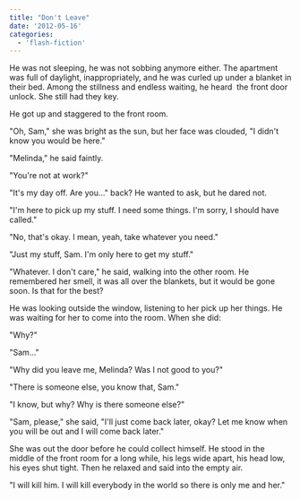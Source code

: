 ```yaml
---
title: "Don't Leave"
date: '2012-05-16'
categories:
  - 'flash-fiction'
---
```


He was not sleeping, he was not sobbing anymore either. The apartment was full
of daylight, inappropriately, and he was curled up under a blanket in their bed.
Among the stillness and endless waiting, he heard  the front door unlock. She
still had they key.

<!-- truncate -->


He got up and staggered to the front room.

"Oh, Sam," she was bright as the sun, but her face was clouded, "I didn't know
you would be here."

"Melinda," he said faintly.

"You're not at work?"

"It's my day off. Are you..." back? He wanted to ask, but he dared not.

"I'm here to pick up my stuff. I need some things. I'm sorry, I should have
called."

"No, that's okay. I mean, yeah, take whatever you need."

"Just my stuff, Sam. I'm only here to get my stuff."

"Whatever. I don't care," he said, walking into the other room. He remembered
her smell, it was all over the blankets, but it would be gone soon. Is that for
the best?

He was looking outside the window, listening to her pick up her things. He was
waiting for her to come into the room. When she did:

"Why?"

"Sam..."

"Why did you leave me, Melinda? Was I not good to you?"

"There is someone else, you know that, Sam."

"I know, but why? Why is there someone else?"

"Sam, please," she said, "I'll just come back later, okay? Let me know when you
will be out and I will come back later."

She was out the door before he could collect himself. He stood in the middle of
the front room for a long while, his legs wide apart, his head low, his eyes
shut tight. Then he relaxed and said into the empty air.

"I will kill him. I will kill everybody in the world so there is only me and
her."
